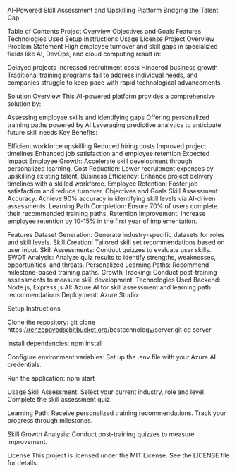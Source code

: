 AI-Powered Skill Assessment and Upskilling Platform
Bridging the Talent Gap

Table of Contents
Project Overview
Objectives and Goals
Features
Technologies Used
Setup Instructions
Usage
License
Project Overview
Problem Statement
High employee turnover and skill gaps in specialized fields like AI, DevOps, and cloud computing result in:

Delayed projects
Increased recruitment costs
Hindered business growth
Traditional training programs fail to address individual needs, and companies struggle to keep pace with rapid technological advancements.

Solution Overview
This AI-powered platform provides a comprehensive solution by:

Assessing employee skills and identifying gaps
Offering personalized training paths powered by AI
Leveraging predictive analytics to anticipate future skill needs
Key Benefits:

Efficient workforce upskilling
Reduced hiring costs
Improved project timelines
Enhanced job satisfaction and employee retention
Expected Impact
Employee Growth: Accelerate skill development through personalized learning.
Cost Reduction: Lower recruitment expenses by upskilling existing talent.
Business Efficiency: Enhance project delivery timelines with a skilled workforce.
Employee Retention: Foster job satisfaction and reduce turnover.
Objectives and Goals
Skill Assessment Accuracy: Achieve 90% accuracy in identifying skill levels via AI-driven assessments.
Learning Path Completion: Ensure 70% of users complete their recommended training paths.
Retention Improvement: Increase employee retention by 10-15% in the first year of implementation.

Features
Dataset Generation: Generate industry-specific datasets for roles and skill levels.
Skill Creation: Tailored skill set recommendations based on user input.
Skill Assessments: Conduct quizzes to evaluate user skills.
SWOT Analysis: Analyze quiz results to identify strengths, weaknesses, opportunities, and threats.
Personalized Learning Paths: Recommend milestone-based training paths.
Growth Tracking: Conduct post-training assessments to measure skill development.
Technologies Used
Backend: Node.js, Express.js
AI: Azure AI for skill assessment and learning path recommendations
Deployment: Azure Studio

Setup Instructions

Clone the repository:
git clone https://renzopayod@bitbucket.org/bcstechnology/server.git
cd server

Install dependencies:
npm install

Configure environment variables:
Set up the .env file with your Azure AI credentials.

Run the application:
npm start

Usage
Skill Assessment:
Select your current industry, role and level.
Complete the skill assessment quiz.

Learning Path:
Receive personalized training recommendations.
Track your progress through milestones.

Skill Growth Analysis:
Conduct post-training quizzes to measure improvement.

License
This project is licensed under the MIT License. See the LICENSE file for details.